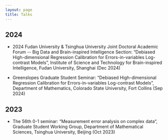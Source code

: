 ```yaml
---
layout: page
title: Talks
---
```


## 2024 ##

- 2024 Fudan University & Tsinghua University Joint Doctoral Academic Forum -- Big Data and Brain-inspired Intelligence Section: “Debiased High-dimensional Regression Calibration for Errors-in-variables Log-contrast Models”, Institute of Science and Technology for Brain-inspired Intelligence, Fudan University, Shanghai (Dec 2024)

- Greenslopes Graduate Student Seminar: “Debiased High-dimensional Regression Calibration for Errors-in-variables Log-contrast Models”, Department of Mathematics, Colorado State University, Fort Collins (Sep 2024)
  
## 2023 ##

- The 56th 0-1 seminar: “Measurement error analysis on complex data“, Graduate Student Working Group, Department of Mathematical Sciences, Tsinghua University, Beijing (Oct 2023)
